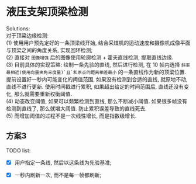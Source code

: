 # 液压支架顶梁检测    

Solutions:    
对于顶梁边缘检测:    
(1) 使用用户预先定好的一条顶梁线开始, 结合采煤机的运动速度和摄像机成像平面与顶梁之间的角度关系, 实现回环检测;     
(2) 直接对 ``图像增强`` 后的图像使用轮廓检测 + 霍夫直线检测, 提取直线边缘.     
(3) 目前具体的实现策略: 绘制一条先验的直线, 然后进行检测, 在 10 帧内选择 ``斜率最相近(使用向量夹角来度量)`且`和原点的距离相差最小`` 的一条直线作为新的顶梁位置.    
提前设置好一秒内可能变化的阈值范围, 如果没有检测到合适的直线, 就原地不动, 直线不进行更新. 使用时间戳进行累积, 如果超出给定的时间范围后, 直线还没有变化, 那么就需要重新权衡阈值.   
(4) 动态改变阈值, 如果可以频繁检测到直线, 那么不断减小阈值. 如果很多帧没有检测到直线了, 那么就增大阈值. 防止累积误差导致的直线死去.   
(5) 而增加阈值的过程不是一次线性增长, 而是指数级增长.   

## 方案3   
TODO list:    
- [x] 用户指定一条线, 然后以这条线为先验基准;   
- [x] 一秒内刷新一次, 而不是每一帧都刷新;   

